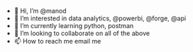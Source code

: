 - 👋 Hi, I’m @manod
- 👀 I’m interested in data analytics, @powerbi, @forge, @api
- 🌱 I’m currently learning python, postman
- 💞️ I’m looking to collaborate on all of the above
- 📫 How to reach me email me

<!---
manod/manod is a ✨ special ✨ repository because its `README.md` (this file) appears on your GitHub profile.
You can click the Preview link to take a look at your changes.
--->
